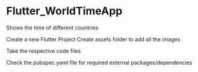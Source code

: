 # Flutter_WorldTimeApp
Shows the time of different countries

Create a new Flutter Project
Create assets folder to add all the images

Take the respective code files

Check the pubspec.yaml file for required external packages/dependencies
